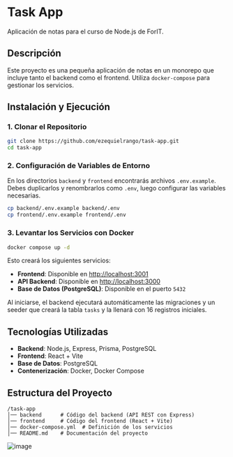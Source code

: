 # Task App

Aplicación de notas para el curso de Node.js de ForIT.

## Descripción

Este proyecto es una pequeña aplicación de notas en un monorepo que incluye tanto el backend como el frontend. Utiliza `docker-compose` para gestionar los servicios.

## Instalación y Ejecución

### 1. Clonar el Repositorio
```sh
git clone https://github.com/ezequielrango/task-app.git
cd task-app
```

### 2. Configuración de Variables de Entorno
En los directorios `backend` y `frontend` encontrarás archivos `.env.example`. Debes duplicarlos y renombrarlos como `.env`, luego configurar las variables necesarias.

```sh
cp backend/.env.example backend/.env
cp frontend/.env.example frontend/.env
```

### 3. Levantar los Servicios con Docker
```sh
docker compose up -d
```
Esto creará los siguientes servicios:

- **Frontend**: Disponible en [http://localhost:3001](http://localhost:3001)
- **API Backend**: Disponible en [http://localhost:3000](http://localhost:3000)
- **Base de Datos (PostgreSQL)**: Disponible en el puerto `5432`

Al iniciarse, el backend ejecutará automáticamente las migraciones y un seeder que creará la tabla `tasks` y la llenará con 16 registros iniciales.

## Tecnologías Utilizadas

- **Backend**: Node.js, Express, Prisma, PostgreSQL
- **Frontend**: React + Vite
- **Base de Datos**: PostgreSQL
- **Contenerización**: Docker, Docker Compose

## Estructura del Proyecto
```
/task-app
│── backend      # Código del backend (API REST con Express)
│── frontend     # Código del frontend (React + Vite)
│── docker-compose.yml  # Definición de los servicios
│── README.md    # Documentación del proyecto
```


![image](https://github.com/user-attachments/assets/b48ba496-7a3a-446d-abd8-03477d574a9f)
